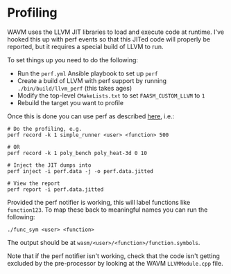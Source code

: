 # Profiling

WAVM uses the LLVM JIT libraries to load and execute code at runtime. I've hooked this up with perf events so that
this JITed code will properly be reported, but it requires a special build of LLVM to run.

To set things up you need to do the following:

- Run the `perf.yml` Ansible playbook to set up `perf`
- Create a build of LLVM with perf support by running `./bin/build/llvm_perf` (this takes ages)
- Modify the top-level `CMakeLists.txt` to set `FAASM_CUSTOM_LLVM` to `1`
- Rebuild the target you want to profile

Once this is done you can use perf as described [here](https://lwn.net/Articles/633846/), i.e.:

```
# Do the profiling, e.g.
perf record -k 1 simple_runner <user> <function> 500

# OR
perf record -k 1 poly_bench poly_heat-3d 0 10

# Inject the JIT dumps into
perf inject -i perf.data -j -o perf.data.jitted

# View the report
perf report -i perf.data.jitted
```

Provided the perf notifier is working, this will label functions like `function123`. To map these back to meaningful names you can run the following:

```
./func_sym <user> <function>
```

The output should be at `wasm/<user>/<function>/function.symbols`.

Note that if the perf notifier isn't working, check that the code isn't getting excluded by the pre-processor by looking at the WAVM `LLVMModule.cpp` file.
